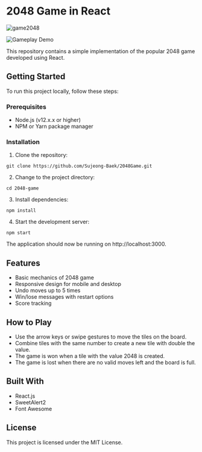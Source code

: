 # 2048 Game in React

![game2048](https://github.com/Sujeong-Baek/2048Game/assets/122095491/cd6edd01-c4db-4d47-946b-874c408410b4)

![Gameplay Demo](https://postfiles.pstatic.net/MjAyMzA0MjhfMjg4/MDAxNjgyNjIwMTE1NDYz.uDHBoFwRz8NEeJeym1iLqqMOCV2JR_Mh6DcM6qWpXdEg.cNEAhRj4kJ2muj6lFrjP9Rh5lvwLL5x1zBUFigEFTVsg.GIF.suzietnwjd/%ED%81%AC%EA%B8%B0%EB%B3%80%ED%99%98game2048.gif?type=w773)


This repository contains a simple implementation of the popular 2048 game developed using React.


## Getting Started

To run this project locally, follow these steps:


### Prerequisites

- Node.js (v12.x.x or higher)
- NPM or Yarn package manager


### Installation

1. Clone the repository:

`git clone https://github.com/Sujeong-Baek/2048Game.git
`


2. Change to the project directory:

`cd 2048-game
`


3. Install dependencies:

`npm install
`


4. Start the development server:

`npm start
`


The application should now be running on http://localhost:3000.



## Features

- Basic mechanics of 2048 game
- Responsive design for mobile and desktop
- Undo moves up to 5 times
- Win/lose messages with restart options
- Score tracking



## How to Play

- Use the arrow keys or swipe gestures to move the tiles on the board.
- Combine tiles with the same number to create a new tile with double the value.
- The game is won when a tile with the value 2048 is created.
- The game is lost when there are no valid moves left and the board is full.



## Built With

- React.js
- SweetAlert2
- Font Awesome



## License

This project is licensed under the MIT License.
